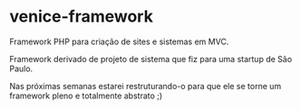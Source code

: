 venice-framework
================

Framework PHP para criação de sites e sistemas em MVC.

Framework derivado de projeto de sistema que fiz para uma startup de São Paulo.

Nas próximas semanas estarei restruturando-o para que ele se torne um framework pleno e totalmente abstrato ;)
